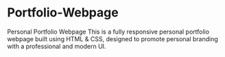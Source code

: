 # Portfolio-Webpage
Personal Portfolio Webpage This is a fully responsive personal portfolio webpage built using HTML &amp; CSS, designed to promote personal branding with a professional and modern UI.  
